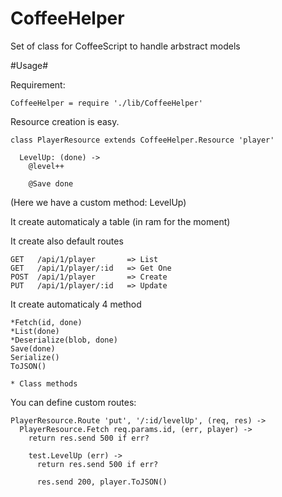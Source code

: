 CoffeeHelper
============

Set of class for CoffeeScript to handle arbstract models

#Usage#

  Requirement:

    CoffeeHelper = require './lib/CoffeeHelper'

  Resource creation is easy.

    class PlayerResource extends CoffeeHelper.Resource 'player'

      LevelUp: (done) ->
        @level++

        @Save done

  (Here we have a custom method: LevelUp)

  It create automaticaly a table (in ram for the moment)

  It create also default routes

    GET   /api/1/player       => List
    GET   /api/1/player/:id   => Get One
    POST  /api/1/player       => Create
    PUT   /api/1/player/:id   => Update

  It create automaticaly 4 method

    *Fetch(id, done)
    *List(done)
    *Deserialize(blob, done)
    Save(done)
    Serialize()
    ToJSON()

    * Class methods


  You can define custom routes:

    PlayerResource.Route 'put', '/:id/levelUp', (req, res) ->
      PlayerResource.Fetch req.params.id, (err, player) ->
        return res.send 500 if err?

        test.LevelUp (err) ->
          return res.send 500 if err?

          res.send 200, player.ToJSON()



